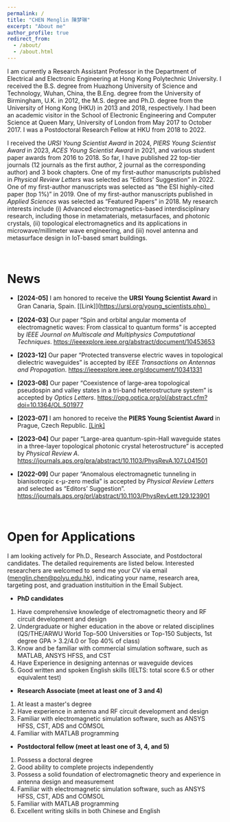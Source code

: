 ```yaml
---
permalink: /
title: "CHEN Menglin 陳梦琳"
excerpt: "About me"
author_profile: true
redirect_from: 
  - /about/
  - /about.html
---
```


I am currently a Research Assistant Professor in the Department of Electrical and Electronic Engineering at Hong Kong Polytechnic University. I received the B.S. degree from Huazhong University of Science and Technology, Wuhan, China, the B.Eng. degree from the University of Birmingham, U.K. in 2012, the M.S. degree and Ph.D. degree from the University of Hong Kong (HKU) in 2013 and 2018, respectively. I had been an academic visitor in the School of Electronic Engineering and Computer Science at Queen Mary, University of London from May 2017 to October 2017. I was a Postdoctoral Research Fellow at HKU from 2018 to 2022. 

I received the *URSI Young Scientist Award* in 2024, *PIERS Young Scientist Award* in 2023, *ACES Young Scientist Award* in 2021, and various student paper awards from 2016 to 2018. So far, I have published 22 top-tier journals (12 journals as the first author, 2 journal as the corresponding author) and 3 book chapters. One of my first-author manuscripts published in *Physical Review Letters* was selected as “Editors’ Suggestion” in 2022. One of my first-author manuscripts was selected as “the ESI highly-cited paper (top 1%)” in 2019. One of my first-author manuscripts published in *Applied Sciences* was selected as “Featured Papers” in 2018. My research interests include (i) Advanced electromagnetics-based interdisciplinary research, including those in metamaterials, metasurfaces, and photonic crystals, (ii) topological electromagnetics and its applications in microwave/millimeter wave engineering, and (iii) novel antenna and metasurface design in IoT-based smart buildings.

<br>

# News
- **[2024-05]** I am honored to receive the **URSI Young Scientist Award** in Gran Canaria, Spain. [[Link]](https://ursi.org/young_scientists.php）

- **[2024-03]** Our paper “Spin and orbital angular momenta of electromagnetic waves: From classical to quantum forms” is accepted by *IEEE Journal on Multiscale and Multiphysics Computational Techniques*. <https://ieeexplore.ieee.org/abstract/document/10453653>
 
- **[2023-12]** Our paper “Protected transverse electric waves in topological dielectric waveguides” is accepted by *IEEE Transactions on Antennas and Propagation*. <https://ieeexplore.ieee.org/document/10341331>

- **[2023-08]** Our paper “Coexistence of large-area topological pseudospin and valley states in a tri-band heterostructure system” is accepted by *Optics Letters*. <https://opg.optica.org/ol/abstract.cfm?doi=10.1364/OL.501977>

- **[2023-07]** I am honored to receive the **PIERS Young Scientist Award** in Prague, Czech Republic. [[Link]](https://piers.org/awards/young-scientist-award.html)

- **[2023-04]** Our paper “Large-area quantum-spin-Hall waveguide states in a three-layer topological photonic crystal heterostructure” is accepted by *Physical Review A*. <https://journals.aps.org/pra/abstract/10.1103/PhysRevA.107.L041501>

- **[2022-09]** Our paper “Anomalous electromagnetic tunneling in bianisotropic ε-μ-zero media” is accepted by *Physical Review Letters* and selected as “Editors’ Suggestion”. <https://journals.aps.org/prl/abstract/10.1103/PhysRevLett.129.123901>


<br>

# Open for Applications

I am looking actively for Ph.D., Research Associate, and Postdoctoral candidates. The detailed requirements are listed below. Interested researchers are welcomed to send me your CV via email (menglin.chen@polyu.edu.hk), indicating your name, research area, targeting post, and graduation instituition in the Email Subject.

- **PhD candidates**

1. Have comprehensive knowledge of electromagnetic theory and RF circuit development and design
2. Undergraduate or higher education in the above or related disciplines (QS/THE/ARWU World Top-500 Universities or Top-150 Subjects, 1st degree GPA > 3.2/4.0 or Top 40% of class)
3. Know and be familiar with commercial simulation software, such as MATLAB, ANSYS HFSS, and CST
4. Have Experience in designing antennas or waveguide devices
5. Good written and spoken English skills (IELTS: total score 6.5 or other equivalent test)

- **Research Associate (meet at least one of 3 and 4)**

1. At least a master's degree
2. Have experience in antenna and RF circuit development and design
3. Familiar with electromagnetic simulation software, such as ANSYS HFSS, CST, ADS and COMSOL
4. Familiar with MATLAB programming

- **Postdoctoral fellow (meet at least one of 3, 4, and 5)**

1. Possess a doctoral degree
2. Good ability to complete projects independently
3. Possess a solid foundation of electromagnetic theory and experience in antenna design and measurement
4. Familiar with electromagnetic simulation software, such as ANSYS HFSS, CST, ADS and COMSOL
5. Familiar with MATLAB programming
6. Excellent writing skills in both Chinese and English
